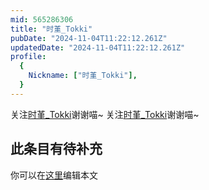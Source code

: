 ```yaml
---
mid: 565286306
title: "时堇_Tokki"
pubDate: "2024-11-04T11:22:12.261Z"
updatedDate: "2024-11-04T11:22:12.261Z"
profile:
  {
    Nickname: ["时堇_Tokki"],
  }
---
```


关注[时堇_Tokki](https://space.bilibili.com/565286306)谢谢喵~ 关注[时堇_Tokki](https://space.bilibili.com/565286306)谢谢喵~

## 此条目有待补充
你可以在[这里](https://github.com/Yuhanawa/VTuber.ICU/edit/master/src/content/v/时堇_Tokki/index.md)编辑本文
